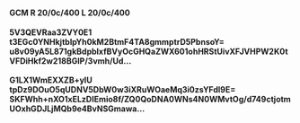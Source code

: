 #### GCM R 20/0c/400 L 20/0c/400
**5V3QEVRaa3ZVY0E1**<br/>**t3EGc0YNHkjtbIpYh0kM2BtmF4TA8gmmptrD5PbnsoY=**<br/>**u8v09yA5L871gkBdpblxfBVyOcGHQaZWX601ohHRStUivXFJVHPW2K0tVFDiHkf2w218BGIP/3vmh/Ud...**<br/><br/>
**G1LX1WmEXXZB+ylU**<br/>**tpDz9DOuO5qUDNV5DbW0w3iXRuWOaeMq3i0zsYFdl9E=**<br/>**SKFWhh+nXO1xELzDIEmio8f/ZQ0QoDNA0WNs4N0WMvtOg/d749ctjotmUOxhGDJLjMQb9e4BvNSGmawa...**